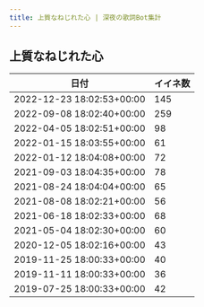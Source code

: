 ```yaml
---
title: 上質なねじれた心 | 深夜の歌詞Bot集計
---
```

## 上質なねじれた心

|日付|イイネ数|
|-|-|
|2022-12-23 18:02:53+00:00|145|
|2022-09-08 18:02:40+00:00|259|
|2022-04-05 18:02:51+00:00|98|
|2022-01-15 18:03:55+00:00|61|
|2022-01-12 18:04:08+00:00|72|
|2021-09-03 18:04:35+00:00|78|
|2021-08-24 18:04:04+00:00|65|
|2021-08-08 18:02:21+00:00|56|
|2021-06-18 18:02:33+00:00|68|
|2021-05-04 18:02:30+00:00|60|
|2020-12-05 18:02:16+00:00|43|
|2019-11-25 18:00:33+00:00|40|
|2019-11-11 18:00:33+00:00|36|
|2019-07-25 18:00:33+00:00|42|
